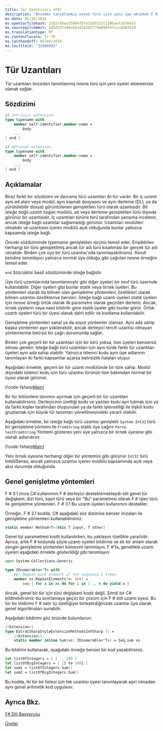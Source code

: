 ```yaml
---
title: Tür Uzantıları (F#)
description: 'Önceden tanımlanmış nesne türü için yeni üye eklemek F # tür uzantıları nasıl izin öğrenin.'
ms.date: 05/16/2016
ms.openlocfilehash: 2181745ea75894fbfe35d5522c130baaf1876455
ms.sourcegitcommit: 3d5d33f384eeba41b2dff79d096f47ccc8d8f03d
ms.translationtype: MT
ms.contentlocale: tr-TR
ms.lasthandoff: 05/04/2018
ms.locfileid: "33566892"
---
```

# <a name="type-extensions"></a>Tür Uzantıları

Tür uzantıları önceden tanımlanmış nesne türü için yeni üyeler eklemenize olanak sağlar.

## <a name="syntax"></a>Sözdizimi

```fsharp
// Intrinsic extension.
type typename with
    member self-identifier.member-name =
        body
    ...
[ end ]

// Optional extension.
type typename with
    member self-identifier.member-name =
        body
    ...
[ end ]
```

## <a name="remarks"></a>Açıklamalar
Biraz farklı bir sözdizimi ve davranış türü uzantıları iki tür vardır. Bir *iç uzantı* aynı ad alanı veya modül, aynı kaynak dosyasını ve aynı derleme (DLL ya da yürütülebilir dosya) görüntülenen genişletilen türü olarak uzantısıdır. Bir *isteğe bağlı uzantı* özgün modülü, ad veya derleme genişletilen türü dışında görünür bir uzantısıdır. İç uzantıları türüne türü tarafından yansıma incelenir, ancak isteğe bağlı uzantılar sağlamadığı görünür. Uzantıları modülleri olmalıdır ve uzantısını içeren modülü açık olduğunda bunlar yalnızca kapsamda isteğe bağlı.

Önceki sözdiziminde *typename* genişletilen türünü temsil eder. Erişilebilen herhangi bir türü genişletilmiş ancak tür adı türü kısaltması bir gerçek tür adı olmalıdır. Birden çok üye bir türü uzantısı'nda tanımlayabilirsiniz. *Kendi kendine tanımlayıcı* yalnızca normal üye olduğu gibi çağrılan nesne örneğini temsil eder.

`end` Sözcüktür basit sözdiziminde isteğe bağlıdır.

Üye türü uzantılarında tanımlanmıştır gibi diğer üyeleri bir sınıf türü üzerinde kullanılabilir. Diğer üyeleri gibi bunlar statik veya örnek üyeleri. Bu yöntemleri olarak da bilinen olan *genişletme yöntemleri*; özellikleri olarak bilinen *uzantısı özellikleri*ve benzeri. İsteğe bağlı uzantı üyeleri statik üyeleri için nesne örneği örtük olarak ilk parametre olarak geçirilen derlenir. Ancak, örnek üyelerin veya nasıl bildirilir göre statik üyeler gibi bunlar görür. Örtük uzantı üyeleri türü bir üyesi olarak dahil edilir ve kısıtlama kullanılabilir.

Genişletme yöntemleri sanal ya da soyut yöntemler olamaz. Aynı ada sahip başka yöntemler aşırı yüklenebilir, ancak derleyici tercih uzantısı olmayan yöntemlerine belirsiz bir çağrı durumunda sağlar.

Birden çok geçerli bir tür uzantıları için bir türü yoksa, tüm üyeleri benzersiz olması gerekir. İsteğe bağlı türü uzantıları için aynı türde farklı tür uzantıları üyeleri aynı ada sahip olabilir. Yalnızca istemci kodu aynı üye adlarının tanımlayan iki farklı kapsamlar açarsa belirsizlik hataları oluşur.

Aşağıdaki örnekte, geçerli bir tür uzantı modülünde bir türe sahip. Modül dışındaki istemci kodu için türü uzantısı türünün tüm bakımdan normal bir üyesi olarak görünür.

[!code-fsharp[Main](../../../samples/snippets/fsharp/lang-ref-2/snippet3701.fs)]

Bir tür bölümlere tanımını ayırmak için geçerli bir tür uzantıları kullanabilirsiniz. Derleyicinin ürettiği kodu ve yazılan kodu ayrı tutmak için ya da farklı kişiler tarafından oluşturulan ya da farklı işlevselliği ile ilişkili kodu gruplamak için büyük tür tanımları yönetilmesindeki yararlı olabilir.

Aşağıdaki örnekte, bir isteğe bağlı türü uzantısı genişletir `System.Int32` türü bir genişletme yöntemi ile `FromString` statik üye çağırır `Parse`. `testFromString` Yöntemi gösteren yeni üye yalnızca bir örnek üyesine gibi olarak adlandırılır.

[!code-fsharp[Main](../../../samples/snippets/fsharp/lang-ref-2/snippet3702.fs)]

Yeni örnek üyesine herhangi diğer bir yöntemini gibi görünür `Int32` türü IntelliSense, ancak yalnızca uzantısı içeren modülü kapsamında açık veya aksi durumda olduğunda.

## <a name="generic-extension-methods"></a>Genel genişletme yöntemleri
F # 3.1 önce C# kullanımını F # derleyici desteklemekteydi-stil genel tür değişkeni, dizi türü, kayıt türü veya bir "Bu" parametresi olarak F # işlev türü ile genişletme yöntemleri. F # 3.1 Bu uzantı üyeleri kullanımını destekler.

Örneğin, F # 3.1 kodda, C# aşağıdaki söz dizimine benzer imzaları ile genişletme yöntemleri kullanabilirsiniz:

```csharp
static member Method<T>(this T input, T other)
```

Genel tür parametresi kısıtlı kullanılırken, bu yaklaşım özellikle yararlıdır. Ayrıca, artık F # kodunda şöyle uzantı üyeleri bildirme ve ek bir anlam olarak zengin genişletme yöntemleri kümesini tanımlayın. F #'ta, genellikle uzantı üyeleri aşağıdaki örnekte gösterildiği gibi tanımlayın:

```fsharp
open System.Collections.Generic

type IEnumerable<'T> with
    /// Repeat each element of the sequence n times
    member xs.RepeatElements(n: int) =
        seq { for x in xs do for i in 1 .. n do yield x }
```

Ancak, genel bir tür için türü değişkeni kısıtlı değil. Şimdi bir C# bildirebilirsiniz-bu sınırlamaya geçici bir çözüm için F # stili uzantı üyesi. Bu tür bir bildirimi F # satır içi özelliğiyle birleştirdiğinizde uzantısı üye olarak genel algoritmaları sunabilir.

Aşağıdaki bildirimi göz önünde bulundurun:

```fsharp
[<Extension>]
type ExtraCSharpStyleExtensionMethodsInFSharp () =
    [<Extension>]
    static member inline Sum(xs: IEnumerable<'T>) = Seq.sum xs
```

Bu bildirim kullanarak, aşağıdaki örneğe benzer bir kod yazabilirsiniz.

```fsharp
let listOfIntegers = [ 1 .. 100 ]
let listOfBigIntegers = [ 1I to 100I ]
let sum1 = listOfIntegers.Sum()
let sum2 = listOfBigIntegers.Sum()
```

Bu kodda, iki tür bir listesi için tek uzantısı üyesi tanımlayarak aşırı olmadan aynı genel aritmetik kod uygulanır.


## <a name="see-also"></a>Ayrıca Bkz.
[F# Dili Başvurusu](index.md)

[Üyeler](members/index.md)
